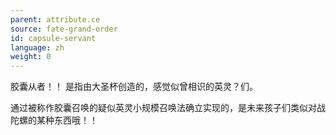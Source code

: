 ```yaml
---
parent: attribute.ce
source: fate-grand-order
id: capsule-servant
language: zh
weight: 0
---
```


胶囊从者！！
是指由大圣杯创造的，感觉似曾相识的英灵？们。

通过被称作胶囊召唤的疑似英灵小规模召唤法确立实现的，是未来孩子们类似对战陀螺的某种东西哦！！
